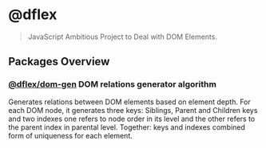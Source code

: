 # @dflex

> JavaScript Ambitious Project to Deal with DOM Elements.

## Packages Overview

### [@dflex/dom-gen](https://github.com/jalal246/dflex/tree/master/packages/dom-gen) DOM relations generator algorithm

Generates relations between DOM elements based on element depth. For each DOM
node, it generates three keys: Siblings, Parent and Children keys and two
indexes one refers to node order in its level and the other refers to the parent
index in parental level. Together: keys and indexes combined form of
uniqueness for each element.
